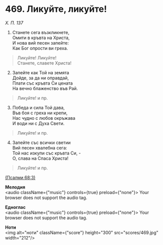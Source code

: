# 469. Ликуйте, ликуйте!  

*Х. П. 137*  

1. Станете сега възкликнете,  
Омити в кръвта на Христа,  
И нова вий песен запейте:  
Как Бог опрости ви греха.  

> Ликуйте! Ликуйте!  
> Станете, славете Христа!  

2. Запейте как Той на земята  
Дойде, за да ни оправдай,  
Плати със кръвта Си цената  
На вечно блаженство във Рай.  

> Ликуйте! и пр.  

3. Победа и сила Той дава,  
Във боя с греха ни крепи,  
Нас чудно с любов окръжава  
И води ни с Духа Свети.  

> Ликуйте! и пр.  

4. Запейте със всички светии  
Вий песен хвалебна сега:  
Той нас изкупи със кръвта Си, -  
О, слава на Спаса Христа!  

> Ликуйте! и пр.  

[(Псалми 68:3)](http://biblia.bg/index.php?k=19&g=68&s=3)  

__Мелодия__  
<audio className={"music"} controls={true} preload={"none"}><source src="mp3/469.mp3" type="audio/mpeg"/>
Your browser does not support the audio tag.
</audio>  

__Едноглас__  
<audio className={"music"} controls={true} preload={"none"}><source src="transp/469.mp3" type="audio/mpeg"/>
Your browser does not support the audio tag.
</audio>  

__Ноти__  
<img alt="ноти" className={"score"} height="300" src="scores/469.jpg" width="212"/>
